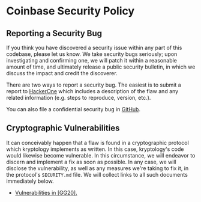 # Coinbase Security Policy

## Reporting a Security Bug

If you think you have discovered a security issue within any part of this codebase, please let us know. We take security bugs seriously; upon investigating and confirming one, we will patch it within a reasonable amount of time, and ultimately release a public security bulletin, in which we discuss the impact and credit the discoverer.

There are two ways to report a security bug. The easiest is to submit a report to [HackerOne](https://hackerone.com/coinbase) which includes a description of the flaw and any related information (e.g. steps to reproduce, version, etc.).

You can also file a confidential security bug in [GitHub](https://github.com/0xBridge/kryptology/security/advisories).

## Cryptographic Vulnerabilities

It can conceivably happen that a flaw is found in  a cryptographic protocol which kryptology implements as written. In this case, kryptology's code would likewise become vulnerable. In this circumstance, we will endeavor to discern and implement a fix as soon as possible. In any case, we will disclose the vulnerability, as well as any measures we're taking to fix it, in the protocol's `SECURITY.md` file. We will collect links to all such documents immediately below.

 - [Vulnerabilities in [GG20].](/pkg/tecdsa/gg20/SECURITY.md)